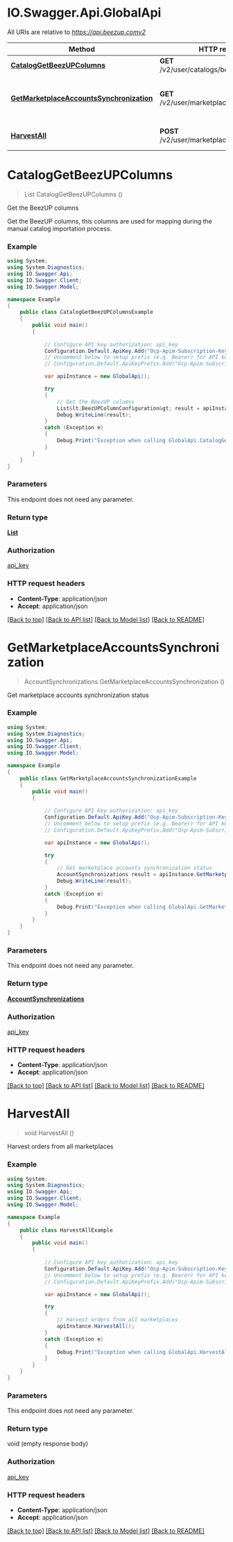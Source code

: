 # IO.Swagger.Api.GlobalApi

All URIs are relative to *https://api.beezup.comv2*

Method | HTTP request | Description
------------- | ------------- | -------------
[**CatalogGetBeezUPColumns**](GlobalApi.md#cataloggetbeezupcolumns) | **GET** /v2/user/catalogs/beezupColumns | Get the BeezUP columns
[**GetMarketplaceAccountsSynchronization**](GlobalApi.md#getmarketplaceaccountssynchronization) | **GET** /v2/user/marketplaces/orders/status | Get marketplace accounts synchronization status
[**HarvestAll**](GlobalApi.md#harvestall) | **POST** /v2/user/marketplaces/orders/harvest | Harvest orders from all marketplaces


<a name="cataloggetbeezupcolumns"></a>
# **CatalogGetBeezUPColumns**
> List<BeezUPColumnConfiguration> CatalogGetBeezUPColumns ()

Get the BeezUP columns

Get the BeezUP columns, this columns are used for mapping during the manual catalog importation process.

### Example
```csharp
using System;
using System.Diagnostics;
using IO.Swagger.Api;
using IO.Swagger.Client;
using IO.Swagger.Model;

namespace Example
{
    public class CatalogGetBeezUPColumnsExample
    {
        public void main()
        {
            
            // Configure API key authorization: api_key
            Configuration.Default.ApiKey.Add("Ocp-Apim-Subscription-Key", "YOUR_API_KEY");
            // Uncomment below to setup prefix (e.g. Bearer) for API key, if needed
            // Configuration.Default.ApiKeyPrefix.Add("Ocp-Apim-Subscription-Key", "Bearer");

            var apiInstance = new GlobalApi();

            try
            {
                // Get the BeezUP columns
                List&lt;BeezUPColumnConfiguration&gt; result = apiInstance.CatalogGetBeezUPColumns();
                Debug.WriteLine(result);
            }
            catch (Exception e)
            {
                Debug.Print("Exception when calling GlobalApi.CatalogGetBeezUPColumns: " + e.Message );
            }
        }
    }
}
```

### Parameters
This endpoint does not need any parameter.

### Return type

[**List<BeezUPColumnConfiguration>**](BeezUPColumnConfiguration.md)

### Authorization

[api_key](../README.md#api_key)

### HTTP request headers

 - **Content-Type**: application/json
 - **Accept**: application/json

[[Back to top]](#) [[Back to API list]](../README.md#documentation-for-api-endpoints) [[Back to Model list]](../README.md#documentation-for-models) [[Back to README]](../README.md)

<a name="getmarketplaceaccountssynchronization"></a>
# **GetMarketplaceAccountsSynchronization**
> AccountSynchronizations GetMarketplaceAccountsSynchronization ()

Get marketplace accounts synchronization status

### Example
```csharp
using System;
using System.Diagnostics;
using IO.Swagger.Api;
using IO.Swagger.Client;
using IO.Swagger.Model;

namespace Example
{
    public class GetMarketplaceAccountsSynchronizationExample
    {
        public void main()
        {
            
            // Configure API key authorization: api_key
            Configuration.Default.ApiKey.Add("Ocp-Apim-Subscription-Key", "YOUR_API_KEY");
            // Uncomment below to setup prefix (e.g. Bearer) for API key, if needed
            // Configuration.Default.ApiKeyPrefix.Add("Ocp-Apim-Subscription-Key", "Bearer");

            var apiInstance = new GlobalApi();

            try
            {
                // Get marketplace accounts synchronization status
                AccountSynchronizations result = apiInstance.GetMarketplaceAccountsSynchronization();
                Debug.WriteLine(result);
            }
            catch (Exception e)
            {
                Debug.Print("Exception when calling GlobalApi.GetMarketplaceAccountsSynchronization: " + e.Message );
            }
        }
    }
}
```

### Parameters
This endpoint does not need any parameter.

### Return type

[**AccountSynchronizations**](AccountSynchronizations.md)

### Authorization

[api_key](../README.md#api_key)

### HTTP request headers

 - **Content-Type**: application/json
 - **Accept**: application/json

[[Back to top]](#) [[Back to API list]](../README.md#documentation-for-api-endpoints) [[Back to Model list]](../README.md#documentation-for-models) [[Back to README]](../README.md)

<a name="harvestall"></a>
# **HarvestAll**
> void HarvestAll ()

Harvest orders from all marketplaces

### Example
```csharp
using System;
using System.Diagnostics;
using IO.Swagger.Api;
using IO.Swagger.Client;
using IO.Swagger.Model;

namespace Example
{
    public class HarvestAllExample
    {
        public void main()
        {
            
            // Configure API key authorization: api_key
            Configuration.Default.ApiKey.Add("Ocp-Apim-Subscription-Key", "YOUR_API_KEY");
            // Uncomment below to setup prefix (e.g. Bearer) for API key, if needed
            // Configuration.Default.ApiKeyPrefix.Add("Ocp-Apim-Subscription-Key", "Bearer");

            var apiInstance = new GlobalApi();

            try
            {
                // Harvest orders from all marketplaces
                apiInstance.HarvestAll();
            }
            catch (Exception e)
            {
                Debug.Print("Exception when calling GlobalApi.HarvestAll: " + e.Message );
            }
        }
    }
}
```

### Parameters
This endpoint does not need any parameter.

### Return type

void (empty response body)

### Authorization

[api_key](../README.md#api_key)

### HTTP request headers

 - **Content-Type**: application/json
 - **Accept**: application/json

[[Back to top]](#) [[Back to API list]](../README.md#documentation-for-api-endpoints) [[Back to Model list]](../README.md#documentation-for-models) [[Back to README]](../README.md)

